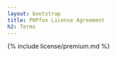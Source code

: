 ```yaml
---
layout: bootstrap
title: PHPfox License Agreement
h2: Terms
---
```


{% include license/premium.md %}